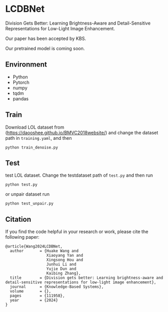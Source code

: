 # LCDBNet

Division Gets Better: Learning Brightness-Aware and Detail-Sensitive Representations for Low-Light Image Enhancement.

Our paper has been accepted by KBS. 

Our pretrained model is coming soon.

## Environment
* Python
* Pytorch
* numpy
* tqdm
* pandas


## Train
Download LOL dataset from (https://daooshee.github.io/BMVC2018website/) and change the dataset path in `training.yaml`, and then

```
python train_denoise.py
```


## Test
test LOL dataset. Change the testdataset path of `test.py` and then run

```
python test.py
```

or unpair dataset run

```
python test_unpair.py
```

## Citation
If you find the code helpful in your research or work, please cite the following paper:
```
@article{Wang2024LCDBNet,
  author       = {Huake Wang and
                  Xiaoyang Yan and
                  Xingsong Hou and
                  Junhui Li and
                  Yujie Dun and
                  Kaibing Zhang},
  title        = {Division gets better: Learning brightness-aware and detail-sensitive representations for low-light image enhancement},
  journal      = {Knowledge-Based Systems},
  volume       = {},
  pages        = {111958},
  year         = {2024}
}
```





